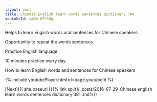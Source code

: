 ```yaml
---
layout: post
title: Chinese English learn words sentences Dictionary 704 
youtubeId: ymOv-WPC1Hg
---
```

 
 
Helps to learn English words and sentences for Chinese speakers.

Opportunitiy to repeat the words sentences. 

Practice English language. 
 
10 minutes practice every day. 
 
How to learn English words and sentences for Chinese speakers 
 
{% include youtubePlayer.html id=page.youtubeId %}
 
 
[Next]({{ site.baseurl }}{% link  split1/_posts/2016-07-29-Chinese english learn words sentences dictionary 381 .md%})
 
